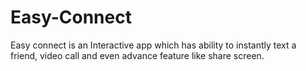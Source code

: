 # Easy-Connect
Easy connect is an Interactive app which has ability to instantly text a friend, video call  and even advance feature like share screen.
